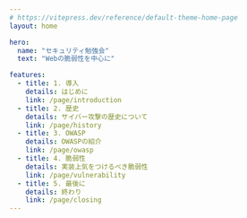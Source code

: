 ```yaml
---
# https://vitepress.dev/reference/default-theme-home-page
layout: home

hero:
  name: "セキュリティ勉強会"
  text: "Webの脆弱性を中心に"

features:
  - title: 1. 導入
    details: はじめに
    link: /page/introduction
  - title: 2. 歴史
    details: サイバー攻撃の歴史について
    link: /page/history
  - title: 3. OWASP
    details: OWASPの紹介
    link: /page/owasp
  - title: 4. 脆弱性
    details: 実装上気をつけるべき脆弱性
    link: /page/vulnerability
  - title: 5. 最後に
    details: 終わり
    link: /page/closing
---
```


